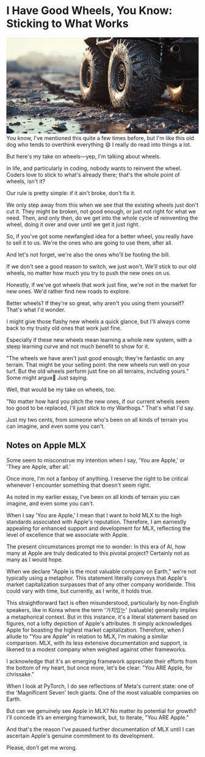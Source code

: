 # I Have Good Wheels, You Know: Sticking to What Works
![wheels.png](wheels.png)
You know, I've mentioned this quite a few times before, but I'm like this old dog who tends to overthink everything 😄 I really do read into things a lot.

But here's my take on wheels—yep, I'm talking about wheels.

In life, and particularly in coding, nobody wants to reinvent the wheel. Coders love to stick to what's already there; that's the whole point of wheels, isn't it?

Our rule is pretty simple: if it ain't broke, don't fix it.

We only step away from this when we see that the existing wheels just don't cut it. They might be broken, not good enough, or just not right for what we need. Then, and only then, do we get into the whole cycle of reinventing the wheel, doing it over and over until we get it just right.

So, if you've got some newfangled idea for a better wheel, you really have to sell it to us. We're the ones who are going to use them, after all.

And let's not forget, we're also the ones who'll be footing the bill.

If we don't see a good reason to switch, we just won't. We'll stick to our old wheels, no matter how much you try to push the new ones on us.

Honestly, if we've got wheels that work just fine, we're not in the market for new ones. We'd rather find new roads to explore.

Better wheels? If they're so great, why aren't you using them yourself? That's what I'd wonder.

I might give those flashy new wheels a quick glance, but I'll always come back to my trusty old ones that work just fine.

Especially if these new wheels mean learning a whole new system, with a steep learning curve and not much benefit to show for it.

"The wheels we have aren't just good enough; they're fantastic on any terrain. That might be your selling point: the new wheels run well on your turf. But the old wheels perform just fine on all terrains, including yours." Some might argue🤗 Just saying.

Well, that would be my take on wheels, too.

"No matter how hard you pitch the new ones, if our current wheels seem too good to be replaced, I'll just stick to my Warthogs." That's what I'd say.

Just my two cents, from someone who's been on all kinds of terrain you can imagine, and even some you can't.

## Notes on Apple MLX

Some seem to misconstrue my intention when I say, 'You are Apple,' or 'They are Apple, after all.'

Once more, I'm not a fanboy of anything. I reserve the right to be critical whenever I encounter something that doesn't seem right.

As noted in my earlier essay, I've been on all kinds of terrain you can imagine, and even some you can't.

When I say 'You are Apple,' I mean that I want to hold MLX to the high standards associated with Apple's reputation. Therefore, I am earnestly appealing for enhanced support and development for MLX, reflecting the level of excellence that we associate with Apple.

The present circumstances prompt me to wonder: In this era of AI, how many at Apple are truly dedicated to this pivotal project? Certainly not as many as I would hope.

When we declare "Apple is the most valuable company on Earth," we're not typically using a metaphor. This statement literally conveys that Apple's market capitalization surpasses that of any other company worldwide. This could vary with time, but currently, as I write, it holds true.

This straightforward fact is often misunderstood, particularly by non-English speakers, like in Korea where the term '가치있는' (valuable) generally implies a metaphorical context. But in this instance, it's a literal statement based on figures, not a lofty depiction of Apple's attributes. It simply acknowledges Apple for boasting the highest market capitalization. Therefore, when I allude to "You are Apple" in relation to MLX, I'm making a similar comparison. MLX, with its less extensive documentation and support, is likened to a modest company when weighed against other frameworks.

I acknowledge that it's an emerging framework appreciate their efforts from the bottom of my heart, but once more, let's be clear: "You ARE Apple, for chrissake."

When I look at PyTorch, I do see reflections of Meta's current state: one of the 'Magnificent Seven' tech giants. One of the most valuable companies on Earth.

But can we genuinely see Apple in MLX? No matter its potential for growth? I'll concede it’s an emerging framework, but, to iterate, "You ARE Apple."

And that's the reason I've paused further documentation of MLX until I can ascertain Apple's genuine commitment to its development.

Please, don’t get me wrong.


